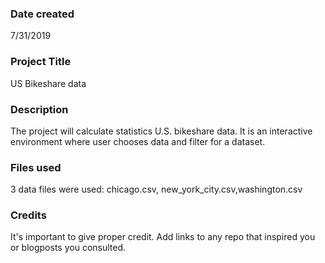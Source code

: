 ### Date created
7/31/2019

### Project Title
US Bikeshare data

### Description
The project will calculate statistics U.S. bikeshare data. It is an interactive environment where user chooses data 
and filter for a dataset.


### Files used
3 data files were used: chicago.csv, new_york_city.csv,washington.csv

### Credits
It's important to give proper credit. Add links to any repo that inspired you or blogposts you consulted.

